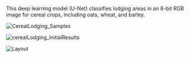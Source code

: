 This deep learning model (U-Net) classifies lodging areas in an 8-bit RGB image for cereal crops, including oats, wheat, and barley.



![CerealLodging_Samples](https://github.com/AliBgisrs/CerealLodgingClassification.github.io/assets/109620013/3e6b9995-2ea1-47c1-a2fa-6ad4f99db410)

![cerealLodging_InitialResults](https://github.com/AliBgisrs/CerealLodgingClassification.github.io/assets/109620013/0a834ac4-88b3-4630-bf41-de5dd71929aa)

![Layout](https://github.com/AliBgisrs/CerealLodgingClassification.github.io/assets/109620013/86a316ec-6915-4dee-9c44-386a34d87e82)
